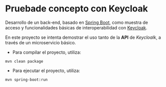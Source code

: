 # Pruebade concepto con Keycloak

Desarrollo de un back-end, basado en [Spring Boot](https://spring.io/projects/spring-boot), como muestra de acceso y funcionalidades básicas de interoperabilidad con [Keycloak](https://www.keycloak.org/).

En este proyecto se intenta demostrar el uso tanto de la **API** de _Keycloalk_, a través de un microservicio básico.

- Para compilar el proyecto, utiliza:

```shell
mvn clean package
```

- Para ejecutar el proyecto, utiliza:

```shell
mvn spring-boot:run
```